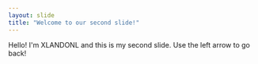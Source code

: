 ```yaml
---
layout: slide
title: "Welcome to our second slide!"
---
```

Hello! I'm XLANDONL and this is my second slide.
Use the left arrow to go back!

